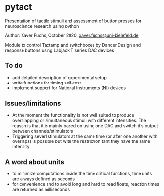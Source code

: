 # pytact
Presentation of tactile stimuli and assessment of button presses for neuroscience research using python

Author: Xaver Fuchs, October 2020, xaver.fuchs@uni-bielefeld.de

Module to control Tactamp and switchboxes by Dancer Design and response buttons using Labjack T series DAC devices

## To do 
- add detailed description of experimental setup
- write functions for timing self-test
- implement support for National Instruments (NI) devices

## Issues/limitations
- At the moment the functionality is not well suited to produce overalapping or simultaneous stimuli with different intensities. The reason is that it is mainly based on using one DAC and switch it's output between channels/stimulators
- Triggering severl stimulators at the same time (or after one another with overlaps) is possible but with the restriction taht they have the same intensity


## A word about units
- to minimize computations inside the time critical functions, time units are always defined as seconds
- for convenience and to avoid long and hard to read floats, reaction times are returned as milliseconds
